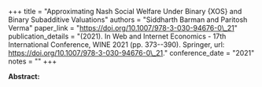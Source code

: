 +++
title = "Approximating Nash Social Welfare Under Binary {XOS} and Binary Subadditive Valuations"
authors = "Siddharth Barman and Paritosh Verma"
paper_link = "https://doi.org/10.1007/978-3-030-94676-0\_21"
publication_details = "(2021). In Web and Internet Economics - 17th International Conference,  WINE 2021 (pp. 373--390). Springer, url: <a href='https://doi.org/10.1007/978-3-030-94676-0\_21' target='_blank'>https://doi.org/10.1007/978-3-030-94676-0\_21</a>."
conference_date = "2021"
notes = ""
+++

<b>Abstract:</b>
